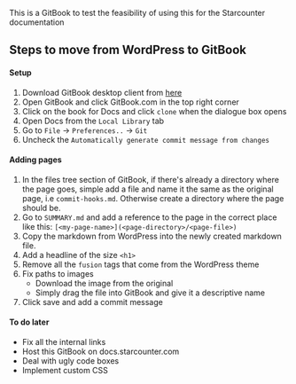 This is a GitBook to test the feasibility of using this for the Starcounter documentation

## Steps to move from WordPress to GitBook

#### Setup
1. Download GitBook desktop client from [here](https://www.gitbook.com/editor)
2. Open GitBook and click GitBook.com in the top right corner
3. Click on the book for Docs and click `clone` when the dialogue box opens
4. Open Docs from the `Local Library` tab
5. Go to `File` -> `Preferences..` -> `Git` 
6. Uncheck the `Automatically generate commit message from changes`

#### Adding pages

1. In the files tree section of GitBook, if there's already a directory where the page goes, simple add a file and name it the same as the original page, i.e `commit-hooks.md`. Otherwise create a directory where the page should be.
2. Go to `SUMMARY.md` and add a reference to the page in the correct place like this: `[<my-page-name>](<page-directory>/<page-file>)`
3. Copy the markdown from WordPress into the newly created markdown file.
4. Add a headline of the size `<h1>`
5. Remove all the `fusion` tags that come from the WordPress theme
6. Fix paths to images
    * Download the image from the original
    * Simply drag the file into GitBook and give it a descriptive name
7. Click save and add a commit message

#### To do later
* Fix all the internal links
* Host this GitBook on docs.starcounter.com
* Deal with ugly code boxes
* Implement custom CSS
